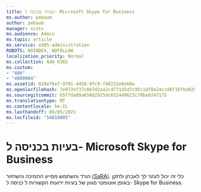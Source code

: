 ```yaml
---
title: בעיות בכניסה ל- Microsoft Skype for Business
ms.author: pebaum
author: pebaum
manager: scotv
ms.audience: Admin
ms.topic: article
ms.service: o365-administration
ROBOTS: NOINDEX, NOFOLLOW
localization_priority: Normal
ms.collection: Adm_O365
ms.custom:
- "406"
- "4000004"
ms.assetid: 028e76e7-9701-4450-9fc9-f40232e8e68e
ms.openlocfilehash: 7e972ef37c0b7d2aa2c4771d5d7c95c1df8e24ccd6f16fbe020900d10ea42de0
ms.sourcegitcommit: b5f7da89a650d2915dc652449623c78be6247175
ms.translationtype: MT
ms.contentlocale: he-IL
ms.lasthandoff: 08/05/2021
ms.locfileid: "54010005"
---
```

# <a name="problems-signing-in-to-microsoft-skype-for-business"></a>בעיות בכניסה ל- Microsoft Skype for Business

הורד והשתמש מסייע התמיכה והשחזור [(SaRA)](https://aka.ms/SaRA-SkypeForBusinessSignIn).
כלי זה יכול לעזור לך לאבחן ולתקן באופן אוטומטי מגוון של בעיות ידועות הקשורות ל כניסה ל- Skype for Business.
